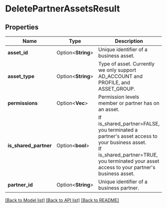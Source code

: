 # DeletePartnerAssetsResult

## Properties

Name | Type | Description | Notes
------------ | ------------- | ------------- | -------------
**asset_id** | Option<**String**> | Unique identifier of a business asset. | [optional]
**asset_type** | Option<**String**> | Type of asset. Currently we only support AD_ACCOUNT and PROFILE, and ASSET_GROUP. | [optional]
**permissions** | Option<**Vec<String>**> | Permission levels member or partner has on an asset. | [optional]
**is_shared_partner** | Option<**bool**> | If is_shared_partner=FALSE, you terminated a partner's asset access to your business asset.<br> If is_shared_partner=TRUE, you terminated your asset access to your partner's business asset. | [optional]
**partner_id** | Option<**String**> | Unique identifier of a business partner. | [optional]

[[Back to Model list]](../README.md#documentation-for-models) [[Back to API list]](../README.md#documentation-for-api-endpoints) [[Back to README]](../README.md)


